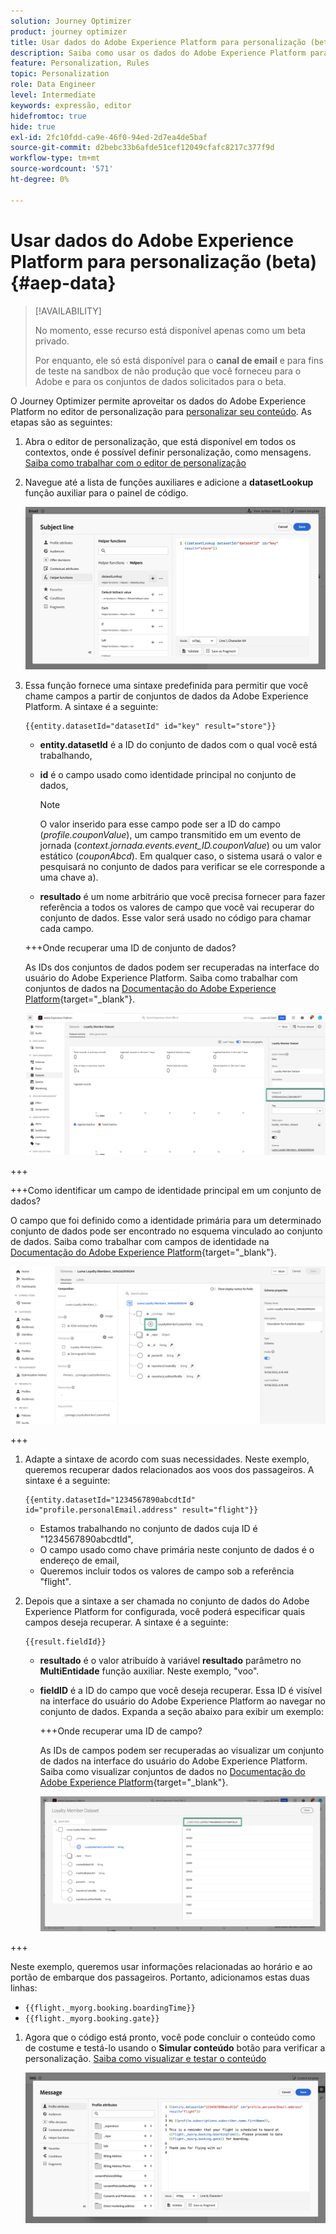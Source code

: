 ```yaml
---
solution: Journey Optimizer
product: journey optimizer
title: Usar dados do Adobe Experience Platform para personalização (beta)
description: Saiba como usar os dados do Adobe Experience Platform para personalização.
feature: Personalization, Rules
topic: Personalization
role: Data Engineer
level: Intermediate
keywords: expressão, editor
hidefromtoc: true
hide: true
exl-id: 2fc10fdd-ca9e-46f0-94ed-2d7ea4de5baf
source-git-commit: d2bebc33b6afde51cef12049cfafc8217c377f9d
workflow-type: tm+mt
source-wordcount: '571'
ht-degree: 0%

---
```


# Usar dados do Adobe Experience Platform para personalização (beta) {#aep-data}

>[!AVAILABILITY]
>
>No momento, esse recurso está disponível apenas como um beta privado.
>
>Por enquanto, ele só está disponível para o **canal de email** e para fins de teste na sandbox de não produção que você forneceu para o Adobe e para os conjuntos de dados solicitados para o beta.

O Journey Optimizer permite aproveitar os dados do Adobe Experience Platform no editor de personalização para [personalizar seu conteúdo](../personalization/personalize.md). As etapas são as seguintes:

1. Abra o editor de personalização, que está disponível em todos os contextos, onde é possível definir personalização, como mensagens. [Saiba como trabalhar com o editor de personalização](../personalization/personalization-build-expressions.md)

1. Navegue até a lista de funções auxiliares e adicione a **datasetLookup** função auxiliar para o painel de código.

   ![](assets/aep-data-helper.png)

1. Essa função fornece uma sintaxe predefinida para permitir que você chame campos a partir de conjuntos de dados da Adobe Experience Platform. A sintaxe é a seguinte:

   ```
   {{entity.datasetId="datasetId" id="key" result="store"}}
   ```

   * **entity.datasetId** é a ID do conjunto de dados com o qual você está trabalhando,
   * **id** é o campo usado como identidade principal no conjunto de dados,

     >[!NOTE]
     >
     >O valor inserido para esse campo pode ser a ID do campo (*profile.couponValue*), um campo transmitido em um evento de jornada (*context.jornada.events.event_ID.couponValue*) ou um valor estático (*couponAbcd*). Em qualquer caso, o sistema usará o valor e pesquisará no conjunto de dados para verificar se ele corresponde a uma chave a).

   * **resultado** é um nome arbitrário que você precisa fornecer para fazer referência a todos os valores de campo que você vai recuperar do conjunto de dados. Esse valor será usado no código para chamar cada campo.

   +++Onde recuperar uma ID de conjunto de dados?

   As IDs dos conjuntos de dados podem ser recuperadas na interface do usuário do Adobe Experience Platform. Saiba como trabalhar com conjuntos de dados na [Documentação do Adobe Experience Platform](https://experienceleague.adobe.com/en/docs/experience-platform/catalog/datasets/user-guide#view-datasets){target="_blank"}.

   ![](assets/aep-data-dataset.png)

+++

   +++Como identificar um campo de identidade principal em um conjunto de dados?

   O campo que foi definido como a identidade primária para um determinado conjunto de dados pode ser encontrado no esquema vinculado ao conjunto de dados. Saiba como trabalhar com campos de identidade na [Documentação do Adobe Experience Platform](https://experienceleague.adobe.com/en/docs/experience-platform/xdm/ui/fields/identity){target="_blank"}.

   ![](assets/aep-data-identity.png)

+++

1. Adapte a sintaxe de acordo com suas necessidades. Neste exemplo, queremos recuperar dados relacionados aos voos dos passageiros. A sintaxe é a seguinte:

   ```
   {{entity.datasetId="1234567890abcdtId" id="profile.personalEmail.address" result="flight"}}
   ```

   * Estamos trabalhando no conjunto de dados cuja ID é &quot;1234567890abcdtId&quot;,
   * O campo usado como chave primária neste conjunto de dados é o endereço de email,
   * Queremos incluir todos os valores de campo sob a referência &quot;flight&quot;.

1. Depois que a sintaxe a ser chamada no conjunto de dados do Adobe Experience Platform for configurada, você poderá especificar quais campos deseja recuperar. A sintaxe é a seguinte:

   ```
   {{result.fieldId}}
   ```

   * **resultado** é o valor atribuído à variável **resultado** parâmetro no **MultiEntidade** função auxiliar. Neste exemplo, &quot;voo&quot;.
   * **fieldID** é a ID do campo que você deseja recuperar. Essa ID é visível na interface do usuário do Adobe Experience Platform ao navegar no conjunto de dados. Expanda a seção abaixo para exibir um exemplo:

     +++Onde recuperar uma ID de campo?

     As IDs de campos podem ser recuperadas ao visualizar um conjunto de dados na interface do usuário do Adobe Experience Platform. Saiba como visualizar conjuntos de dados no [Documentação do Adobe Experience Platform](https://experienceleague.adobe.com/en/docs/experience-platform/catalog/datasets/user-guide#preview){target="_blank"}.

     ![](assets/aep-data-field.png)

+++

   Neste exemplo, queremos usar informações relacionadas ao horário e ao portão de embarque dos passageiros. Portanto, adicionamos estas duas linhas:

   * `{{flight._myorg.booking.boardingTime}}`
   * `{{flight._myorg.booking.gate}}`

1. Agora que o código está pronto, você pode concluir o conteúdo como de costume e testá-lo usando o **Simular conteúdo** botão para verificar a personalização. [Saiba como visualizar e testar o conteúdo](../content-management/preview-test.md)


   ![](assets/aep-data-sample.png)
